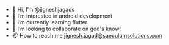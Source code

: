 - 👋 Hi, I’m @jigneshjagads
- 👀 I’m interested in android development
- 🌱 I’m currently learning flutter
- 💞️ I’m looking to collaborate on god's know!
- 📫 How to reach me jignesh.jagad@saeculumsolutions.com

<!---
jigneshjagads/jigneshjagads is a ✨ special ✨ repository because its `README.md` (this file) appears on your GitHub profile.
You can click the Preview link to take a look at your changes.
--->
